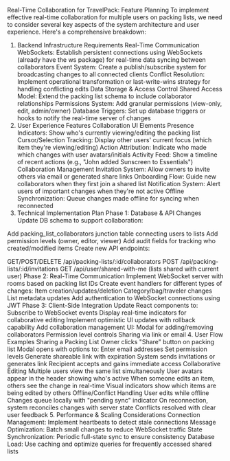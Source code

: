 Real-Time Collaboration for TravelPack: Feature Planning
To implement effective real-time collaboration for multiple users on packing lists, we need to consider several key aspects of the system architecture and user experience. Here's a comprehensive breakdown:

1. Backend Infrastructure Requirements
Real-Time Communication
WebSockets: Establish persistent connections using WebSockets (already have the ws package) for real-time data syncing between collaborators
Event System: Create a publish/subscribe system for broadcasting changes to all connected clients
Conflict Resolution: Implement operational transformation or last-write-wins strategy for handling conflicting edits
Data Storage & Access Control
Shared Access Model: Extend the packing list schema to include collaborator relationships
Permissions System: Add granular permissions (view-only, edit, admin/owner)
Database Triggers: Set up database triggers or hooks to notify the real-time server of changes
2. User Experience Features
Collaboration UI Elements
Presence Indicators: Show who's currently viewing/editing the packing list
Cursor/Selection Tracking: Display other users' current focus (which item they're viewing/editing)
Action Attribution: Indicate who made which changes with user avatars/initials
Activity Feed: Show a timeline of recent actions (e.g., "John added Sunscreen to Essentials")
Collaboration Management
Invitation System: Allow owners to invite others via email or generated share links
Onboarding Flow: Guide new collaborators when they first join a shared list
Notification System: Alert users of important changes when they're not active
Offline Synchronization: Queue changes made offline for syncing when reconnected
3. Technical Implementation Plan
Phase 1: Database & API Changes
Update DB schema to support collaboration:

Add packing_list_collaborators junction table connecting users to lists
Add permission levels (owner, editor, viewer)
Add audit fields for tracking who created/modified items
Create new API endpoints:

GET/POST/DELETE /api/packing-lists/:id/collaborators
POST /api/packing-lists/:id/invitations
GET /api/user/shared-with-me (lists shared with current user)
Phase 2: Real-Time Communication
Implement WebSocket server with rooms based on packing list IDs
Create event handlers for different types of changes:
Item creation/updates/deletion
Category/bag/traveler changes
List metadata updates
Add authentication to WebSocket connections using JWT
Phase 3: Client-Side Integration
Update React components to:
Subscribe to WebSocket events
Display real-time indicators for collaborative editing
Implement optimistic UI updates with rollback capability
Add collaboration management UI:
Modal for adding/removing collaborators
Permission level controls
Sharing via link or email
4. User Flow Examples
Sharing a Packing List
Owner clicks "Share" button on packing list
Modal opens with options to:
Enter email addresses
Set permission levels
Generate shareable link with expiration
System sends invitations or generates link
Recipient accepts and gains immediate access
Collaborative Editing
Multiple users view the same list simultaneously
User avatars appear in the header showing who's active
When someone edits an item, others see the change in real-time
Visual indicators show which items are being edited by others
Offline/Conflict Handling
User edits while offline
Changes queue locally with "pending sync" indicator
On reconnection, system reconciles changes with server state
Conflicts resolved with clear user feedback
5. Performance & Scaling Considerations
Connection Management: Implement heartbeats to detect stale connections
Message Optimization: Batch small changes to reduce WebSocket traffic
State Synchronization: Periodic full-state sync to ensure consistency
Database Load: Use caching and optimize queries for frequently accessed shared lists
